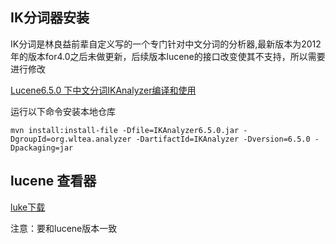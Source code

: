## IK分词器安装

IK分词是林良益前辈自定义写的一个专门针对中文分词的分析器,最新版本为2012年的版本for4.0之后未做更新，后续版本lucene的接口改变使其不支持，所以需要进行修改

[Lucene6.5.0 下中文分词IKAnalyzer编译和使用](http://blog.csdn.net/fanpei_moukoy/article/details/67637851)

运行以下命令安装本地仓库

```shell
mvn install:install-file -Dfile=IKAnalyzer6.5.0.jar -DgroupId=org.wltea.analyzer -DartifactId=IKAnalyzer -Dversion=6.5.0 -Dpackaging=jar
```

## lucene 查看器

[luke下载](https://github.com/DmitryKey/luke/releases)

注意：要和lucene版本一致

